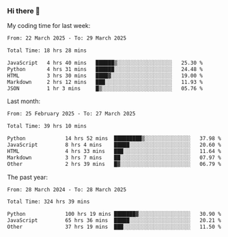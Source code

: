 ### Hi there 👋

My coding time for last week:

<!--START_SECTION:week-->

```txt
From: 22 March 2025 - To: 29 March 2025

Total Time: 18 hrs 28 mins

JavaScript   4 hrs 40 mins   ██████▒░░░░░░░░░░░░░░░░░░   25.30 %
Python       4 hrs 31 mins   ██████░░░░░░░░░░░░░░░░░░░   24.48 %
HTML         3 hrs 30 mins   ████▓░░░░░░░░░░░░░░░░░░░░   19.00 %
Markdown     2 hrs 12 mins   ███░░░░░░░░░░░░░░░░░░░░░░   11.93 %
JSON         1 hr 3 mins     █▒░░░░░░░░░░░░░░░░░░░░░░░   05.76 %
```

<!--END_SECTION:week-->

Last month:

<!--START_SECTION:month-->

```txt
From: 25 February 2025 - To: 27 March 2025

Total Time: 39 hrs 10 mins

Python             14 hrs 52 mins  █████████▒░░░░░░░░░░░░░░░   37.98 %
JavaScript         8 hrs 4 mins    █████░░░░░░░░░░░░░░░░░░░░   20.60 %
HTML               4 hrs 33 mins   ███░░░░░░░░░░░░░░░░░░░░░░   11.64 %
Markdown           3 hrs 7 mins    ██░░░░░░░░░░░░░░░░░░░░░░░   07.97 %
Other              2 hrs 39 mins   █▓░░░░░░░░░░░░░░░░░░░░░░░   06.79 %
```

<!--END_SECTION:month-->

The past year:

<!--START_SECTION:year-->

```txt
From: 28 March 2024 - To: 28 March 2025

Total Time: 324 hrs 39 mins

Python             100 hrs 19 mins ███████▓░░░░░░░░░░░░░░░░░   30.90 %
JavaScript         65 hrs 36 mins  █████░░░░░░░░░░░░░░░░░░░░   20.21 %
Other              37 hrs 19 mins  ███░░░░░░░░░░░░░░░░░░░░░░   11.50 %
```

<!--END_SECTION:year-->
